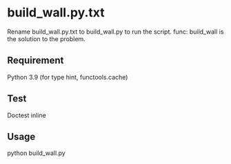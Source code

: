 # build_wall.py.txt

Rename build_wall.py.txt to build_wall.py to run the script. func: build_wall is the solution to the problem.

## Requirement

Python 3.9 (for type hint, functools.cache)

## Test

Doctest inline

## Usage

python build_wall.py

